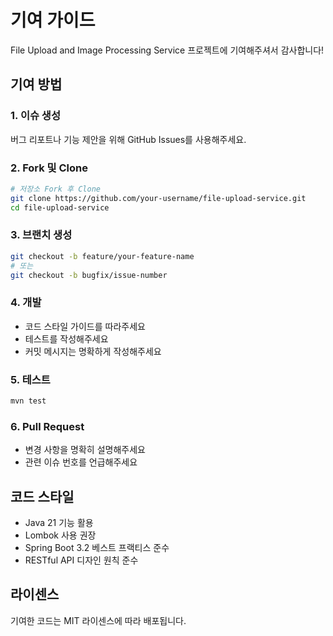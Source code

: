 # 기여 가이드

File Upload and Image Processing Service 프로젝트에 기여해주셔서 감사합니다!

## 기여 방법

### 1. 이슈 생성

버그 리포트나 기능 제안을 위해 GitHub Issues를 사용해주세요.

### 2. Fork 및 Clone

```bash
# 저장소 Fork 후 Clone
git clone https://github.com/your-username/file-upload-service.git
cd file-upload-service
```

### 3. 브랜치 생성

```bash
git checkout -b feature/your-feature-name
# 또는
git checkout -b bugfix/issue-number
```

### 4. 개발

- 코드 스타일 가이드를 따라주세요
- 테스트를 작성해주세요
- 커밋 메시지는 명확하게 작성해주세요

### 5. 테스트

```bash
mvn test
```

### 6. Pull Request

- 변경 사항을 명확히 설명해주세요
- 관련 이슈 번호를 언급해주세요

## 코드 스타일

- Java 21 기능 활용
- Lombok 사용 권장
- Spring Boot 3.2 베스트 프랙티스 준수
- RESTful API 디자인 원칙 준수

## 라이센스

기여한 코드는 MIT 라이센스에 따라 배포됩니다.
